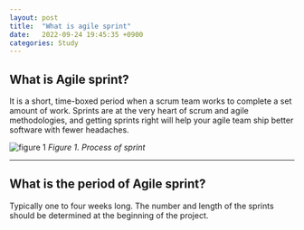 ```yaml
---
layout: post
title:  "What is agile sprint"
date:   2022-09-24 19:45:35 +0900
categories: Study
---
```


## What is Agile sprint?
It is a short, time-boxed period when a scrum team works to complete a set amount of work. Sprints are at the very heart of scrum and agile methodologies, and getting sprints right will help your agile team ship better software with fewer headaches.

![figure 1](/devblog/assets/agile-sprint.png)
*Figure 1. Process of sprint*

---

## What is the period of Agile sprint?
Typically one to four weeks long. The number and length of the sprints should be determined at the beginning of the project.